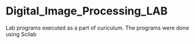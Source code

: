 # Digital_Image_Processing_LAB
Lab programs executed as a part of curiculum.
The programs were done using Scilab
